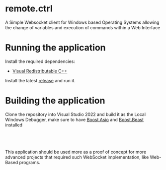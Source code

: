 # remote.ctrl
A Simple Websocket client for Windows based Operating Systems allowing the change of variables and execution of commands within a Web Interface

# Running the application
Install the required dependencies:
* [Visual Redistributable C++](https://learn.microsoft.com/pt-br/cpp/windows/latest-supported-vc-redist?view=msvc-170)

Install the latest [release](https://github.com/heitorrosa/remote.ctrl/releases) and run it.

# Building the application
Clone the repository into Visual Studio 2022 and build it as the Local Windows Debugger, make sure to have [Boost.Asio](https://www.boost.org/doc/libs/1_83_0/doc/html/boost_asio.html) and [Boost.Beast](https://www.boost.org/doc/libs/1_85_0/libs/beast/doc/html/index.html) installed

<br>

#
This application should be used more as a proof of concept for more advanced projects that required such WebSocket implementation, like Web-Based programs.
